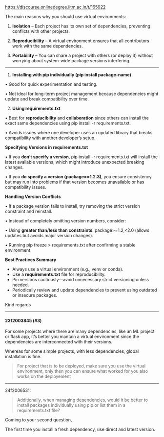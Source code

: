 https://discourse.onlinedegree.iitm.ac.in/t/165922

The main reasons why you should use virtual environments:</p>
<ol>
<li>
<p><strong>Isolation</strong> – Each project has its own set of dependencies, preventing conflicts with other projects.</p>
</li>
<li>
<p><strong>Reproducibility</strong> – A virtual environment ensures that all contributors work with the same dependencies.</p>
</li>
<li>
<p><strong>Portability</strong> – You can share a project with others (or deploy it) without worrying about system-wide package versions interfering.</p>
</li>
</ol>
<hr/>
<ol>
<li><strong>Installing with pip individually (pip install package-name)</strong></li>
</ol>
<p>• Good for quick experimentation and testing.</p>
<p>• Not ideal for long-term project management because dependencies might update and break compatibility over time.</p>
<ol start="2">
<li><strong>Using requirements.txt</strong></li>
</ol>
<p>• Best for <strong>reproducibility</strong> and <strong>collaboration</strong> since others can install the exact same dependencies using pip install -r requirements.txt.</p>
<p>• Avoids issues where one developer uses an updated library that breaks compatibility with another developer’s setup.</p>
<p><strong>Specifying Versions in requirements.txt</strong></p>
<p>• If you <strong>don’t specify a version</strong>, pip install -r requirements.txt will install the latest available versions, which might introduce unexpected breaking changes.</p>
<p>• If you <strong>do specify a version (package==1.2.3)</strong>, you ensure consistency but may run into problems if that version becomes unavailable or has compatibility issues.</p>
<p><strong>Handling Version Conflicts</strong></p>
<p>• If a package version fails to install, try removing the strict version constraint and reinstall.</p>
<p>• Instead of completely omitting version numbers, consider:</p>
<p>• Using <strong>greater than/less than constraints</strong>: package&gt;=1.2,&lt;2.0 (allows updates but avoids major version changes).</p>
<p>• Running pip freeze &gt; requirements.txt after confirming a stable environment.</p>
<p><strong>Best Practices Summary</strong></p>
<ul>
<li>Always use a virtual environment (e.g., venv or conda).</li>
<li>Use a <strong>requirements.txt</strong> file for reproducibility.</li>
<li>Pin versions cautiously—avoid unnecessary strict versioning unless needed.</li>
<li>Periodically review and update dependencies to prevent using outdated or insecure packages.</li>
</ul>
<p>Kind regards</p><hr>

<h4>23f2003845 (#3)</h4>
<p>For some projects where there are many dependencies, like an ML project or flask app, it’s better you mantain a virtual environment since the dependencies are interconnected with their versions.</p>
<p>Whereas for some simple projects, with less dependencies, global installation is fine.</p>
<blockquote>
<p>For project that is to be deployed, make sure you use the virtual environment, only then you can ensure what worked for you also works on the deployement</p>
</blockquote>
<hr/>
<aside class="quote group-ds-students" data-post="1" data-topic="165922" data-username="24f2006531">
<div class="title">
<div class="quote-controls"></div>
 24f2006531:</div>
<blockquote>
<p>Additionally, when managing dependencies, would it be better to install packages individually using pip or list them in a requirements.txt file?</p>
</blockquote>
</aside>
<p>Coming to your second question,</p>
<p>The first time you install a fresh dependency, use direct and latest version.